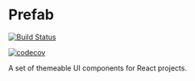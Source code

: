 # Prefab

[![Build Status](https://travis-ci.com/stephenvector/prefab.svg?branch=master)](https://travis-ci.com/stephenvector/prefab)

[![codecov](https://codecov.io/gh/stephenvector/prefab/branch/master/graph/badge.svg)](https://codecov.io/gh/stephenvector/prefab)

A set of themeable UI components for React projects.
